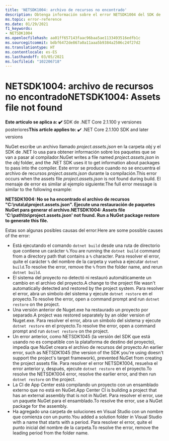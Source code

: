 ```yaml
---
title: 'NETSDK1004: archivo de recursos no encontrado'
description: Obtenga información sobre el error NETSDK1004 del SDK de .NET, que se produce cuando no se encuentra el archivo project.assets.json.
ms.topic: error-reference
ms.date: 01/29/2021
f1_keywords:
- NETSDK1004
ms.openlocfilehash: aa01ff657143faac96baa5ae1133493516edfb1c
ms.sourcegitcommit: bdbf6472de867a0a11aaa5b9384a2506c24f27d2
ms.translationtype: HT
ms.contentlocale: es-ES
ms.lasthandoff: 03/05/2021
ms.locfileid: "102206718"
---
```

# <a name="netsdk1004-assets-file-not-found"></a><span data-ttu-id="6a44d-103">NETSDK1004: archivo de recursos no encontrado</span><span class="sxs-lookup"><span data-stu-id="6a44d-103">NETSDK1004: Assets file not found</span></span>

<span data-ttu-id="6a44d-104">**Este artículo se aplica a: ✔️** SDK de .NET Core 2.1.100 y versiones posteriores</span><span class="sxs-lookup"><span data-stu-id="6a44d-104">**This article applies to:** ✔️ .NET Core 2.1.100 SDK and later versions</span></span>

<span data-ttu-id="6a44d-105">NuGet escribe un archivo llamado *project.assets.json* en la carpeta *obj* y el SDK de .NET lo usa para obtener información sobre los paquetes que se van a pasar al compilador.</span><span class="sxs-lookup"><span data-stu-id="6a44d-105">NuGet writes a file named *project.assets.json* in the *obj* folder, and the .NET SDK uses it to get information about packages to pass into the compiler.</span></span> <span data-ttu-id="6a44d-106">Este error se produce cuando no se encuentra el archivo de recursos *project.assets.json* durante la compilación.</span><span class="sxs-lookup"><span data-stu-id="6a44d-106">This error occurs when the assets file *project.assets.json* is not found during build.</span></span> <span data-ttu-id="6a44d-107">El mensaje de error es similar al ejemplo siguiente:</span><span class="sxs-lookup"><span data-stu-id="6a44d-107">The full error message is similar to the following example:</span></span>

<span data-ttu-id="6a44d-108">**NETSDK1004: No se ha encontrado el archivo de recursos "C:\ruta\a\project.assets.json". Ejecute una restauración de paquetes NuGet para generar el archivo.**</span><span class="sxs-lookup"><span data-stu-id="6a44d-108">**NETSDK1004: Assets file 'C:\path\to\project.assets.json' not found. Run a NuGet package restore to generate this file.**</span></span>

<span data-ttu-id="6a44d-109">Estas son algunas posibles causas del error:</span><span class="sxs-lookup"><span data-stu-id="6a44d-109">Here are some possible causes of the error:</span></span>

* <span data-ttu-id="6a44d-110">Está ejecutando el comando `dotnet build` desde una ruta de directorio que contiene un carácter `%`.</span><span class="sxs-lookup"><span data-stu-id="6a44d-110">You are running the `dotnet build` command from a directory path that contains a `%` character.</span></span> <span data-ttu-id="6a44d-111">Para resolver el error, quite el carácter `%` del nombre de la carpeta y vuelva a ejecutar `dotnet build`.</span><span class="sxs-lookup"><span data-stu-id="6a44d-111">To resolve the error, remove the `%` from the folder name, and rerun `dotnet build`.</span></span>
* <span data-ttu-id="6a44d-112">El sistema del proyecto no detectó ni restauró automáticamente un cambio en el archivo del proyecto.</span><span class="sxs-lookup"><span data-stu-id="6a44d-112">A change to the project file wasn't automatically detected and restored by the project system.</span></span> <span data-ttu-id="6a44d-113">Para resolver el error, abra un símbolo del sistema y ejecute `dotnet restore` en el proyecto.</span><span class="sxs-lookup"><span data-stu-id="6a44d-113">To resolve the error, open a command prompt and run `dotnet restore` on the project.</span></span>
* <span data-ttu-id="6a44d-114">Una versión anterior de Nuget.exe ha restaurado un proyecto por separado.</span><span class="sxs-lookup"><span data-stu-id="6a44d-114">A project was restored separately by an older version of Nuget.exe.</span></span> <span data-ttu-id="6a44d-115">Para resolver el error, abra un símbolo del sistema y ejecute `dotnet restore` en el proyecto.</span><span class="sxs-lookup"><span data-stu-id="6a44d-115">To resolve the error, open a command prompt and run `dotnet restore` on the project.</span></span>
* <span data-ttu-id="6a44d-116">Un error anterior, como NETSDK1045 (la versión del SDK que está usando no es compatible con la plataforma de destino del proyecto), impedía que NuGet creara el archivo de recursos del proyecto.</span><span class="sxs-lookup"><span data-stu-id="6a44d-116">An earlier error, such as NETSDK1045 (the version of the SDK you're using doesn't support the project's target framework), prevented NuGet from creating the project assets file.</span></span> <span data-ttu-id="6a44d-117">Para resolver el error NETSDK1004, resuelva el error anterior y, después, ejecute `dotnet restore` en el proyecto.</span><span class="sxs-lookup"><span data-stu-id="6a44d-117">To resolve the NETSDK1004 error, resolve the earlier error, and then run `dotnet restore` on the project.</span></span>
* <span data-ttu-id="6a44d-118">La CI de App Center está compilando un proyecto con un ensamblado externo que no está en NuGet.</span><span class="sxs-lookup"><span data-stu-id="6a44d-118">App Center CI is building a project that has an external assembly that is not in NuGet.</span></span> <span data-ttu-id="6a44d-119">Para resolver el error, use un paquete NuGet para el ensamblado.</span><span class="sxs-lookup"><span data-stu-id="6a44d-119">To resolve the error, use a NuGet package for the assembly.</span></span>
* <span data-ttu-id="6a44d-120">Ha agregado una carpeta de soluciones en Visual Studio con un nombre que comienza con un punto.</span><span class="sxs-lookup"><span data-stu-id="6a44d-120">You added a solution folder in Visual Studio with a name that starts with a period.</span></span> <span data-ttu-id="6a44d-121">Para resolver el error, quite el punto inicial del nombre de la carpeta.</span><span class="sxs-lookup"><span data-stu-id="6a44d-121">To resolve the error, remove the leading period from the folder name.</span></span>
